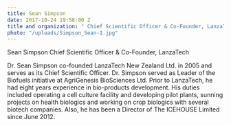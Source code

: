 ```yaml
---
title: Sean Simpson
date: 2017-10-24 19:58:00 Z
title and organization: " Chief Scientific Officer & Co-Founder, LanzaTech "
photo: "/uploads/Simpson_Sean-1.jpg"
---
```



Sean Simpson
Chief Scientific Officer & Co-Founder, LanzaTech

Dr. Sean Simpson co-founded LanzaTech New Zealand Ltd. in 2005 and serves as its Chief Scientific Officer. Dr. Simpson served as Leader of the Biofuels initiative at AgriGenesis BioSciences Ltd. Prior to LanzaTech, he had eight years experience in bio-products development. His duties included operating a cell culture facility and developing pilot plants, sunning projects on health biologics and working on crop biologics with several biotech companies. Also, he has been a Director of The ICEHOUSE Limited since June 2012.
